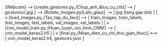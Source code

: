 [Webcam] --> [create_gestures.py_(Chup_anh_&_luu_cu_chi)] --> [ gestures/*/*.jpg ] --> [Rotate_images.py_(Lam_giau)] --> [ jpg (tang gap doi) ]
|
v
[load_images.py_(Tao_tap_du_lieu)] --> [ train_images, train_labels, test_images, test_labels, val_images, val_labels ]
|
v
[cnn_model_train.py_(Huan_luyen_mo_hinh_CNN)] --> [ cnn_model_keras2.h5 ]
|
v
[final.py_(Nhan_dien_cu_chi_thoi_gian_thuc)] <--> [ cnn_model_keras2.h5, gestures.json ]
